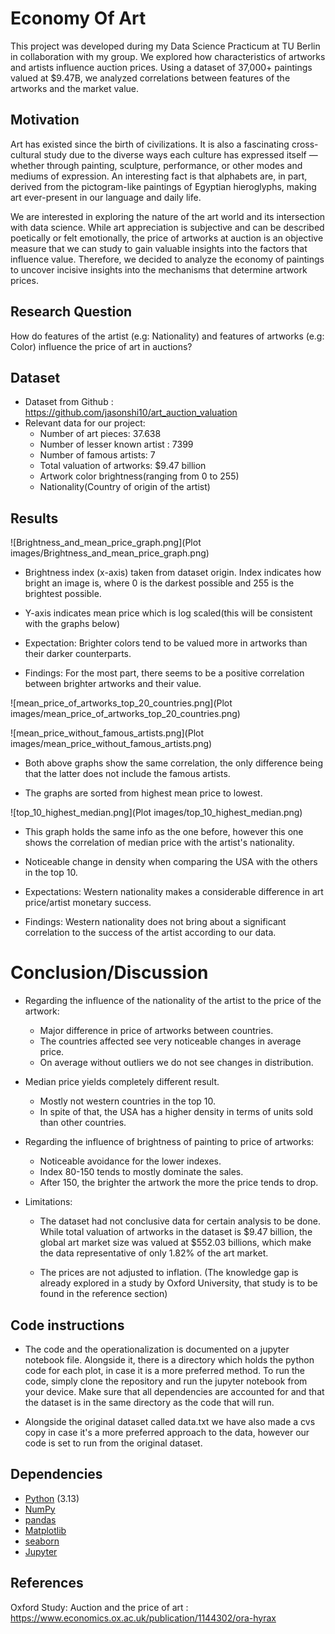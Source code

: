 # Economy Of Art 
This project was developed during my Data Science Practicum at TU Berlin in collaboration with my group. We explored how characteristics of artworks and artists influence auction prices. Using a dataset of 37,000+ paintings valued at $9.47B, we analyzed correlations between features of the artworks and the market value. 


## Motivation
Art has existed since the birth of civilizations. It is also a fascinating cross-cultural study due to the diverse ways each culture has expressed itself — whether through painting, sculpture, performance, or other modes and mediums of expression. An interesting fact is that alphabets are, in part, derived from the pictogram-like paintings of Egyptian hieroglyphs, making art ever-present in our language and daily life.

We are interested in exploring the nature of the art world and its intersection with data science. While art appreciation is subjective and can be described poetically or felt emotionally, the price of artworks at auction is an objective measure that we can study to gain valuable insights into the factors that influence value. Therefore, we decided to analyze the economy of paintings to uncover incisive insights into the mechanisms that determine artwork prices.


## Research Question
How do features of the artist (e.g: Nationality) and features of artworks (e.g: Color) influence the price of art in auctions?

## Dataset 
- Dataset from Github : https://github.com/jasonshi10/art_auction_valuation
- Relevant data for our project:
    - Number of art pieces: 37.638 
    - Number of lesser known artist : 7399
    - Number of famous artists: 7
    - Total valuation of artworks: $9.47 billion
    - Artwork color brightness(ranging from 0 to 255)
    - Nationality(Country of origin of the artist)

## Results
![Brightness_and_mean_price_graph.png](Plot images/Brightness_and_mean_price_graph.png)

- Brightness index (x-axis) taken from dataset origin. Index indicates how bright an image is, where 0 is the darkest possible and 255 is the brightest possible.

- Y-axis indicates mean price which is log scaled(this will be consistent with the graphs below)

- Expectation: Brighter colors tend to be valued more in artworks than their darker counterparts.
- Findings: For the most part, there seems to be a positive correlation between brighter artworks and their value.

![mean_price_of_artworks_top_20_countries.png](Plot images/mean_price_of_artworks_top_20_countries.png)


![mean_price_without_famous_artists.png](Plot images/mean_price_without_famous_artists.png)

- Both above graphs show the same correlation, the only difference being that the latter does not include the famous artists.

- The graphs are sorted from highest mean price to lowest.


![top_10_highest_median.png](Plot images/top_10_highest_median.png)

- This graph holds the same info as the one before, however this one shows the correlation of median price with the artist's nationality.

- Noticeable change in density when comparing the USA with the others in the top 10.
- Expectations: Western nationality makes a considerable difference in art price/artist monetary success.
- Findings: Western nationality does not bring about a significant correlation to the success of the artist according to our data.


# Conclusion/Discussion
- Regarding the influence of the nationality of the artist to the price of the artwork:


    - Major difference in price of artworks between countries.
    - The countries affected see very noticeable changes in average price.
    - On average without outliers we do not see changes in distribution.

- Median price yields completely different result.
    - Mostly not western countries in the top 10. 
    - In spite of that, the USA has a higher density in terms of units sold than other countries.

- Regarding the influence of brightness of painting to price of artworks:
    - Noticeable avoidance for the lower indexes.
    - Index 80-150 tends to mostly dominate the sales. 
    - After 150, the brighter the artwork the more the price tends to drop.


-  Limitations:
    - The dataset had not conclusive data for certain analysis to be done. While total valuation of artworks in the dataset is $9.47 billion, the global art market size was valued at $552.03 billions, which make the data representative of only 1.82% of the art market.

    - The prices are not adjusted to inflation. (The knowledge gap is already explored in a study by Oxford University, that study is to be found in the reference section)

## Code instructions

- The code and the operationalization is documented on a jupyter notebook file. Alongside it, there is a directory which holds the python code for each plot, in case it is a more preferred method. To run the code, simply clone the repository and run the jupyter notebook from your device. Make sure that all dependencies are accounted for and that the dataset is in the same directory as the code that will run. 

- Alongside the original dataset called data.txt we have also made a cvs copy in case it's a more preferred approach to the data, however our code is set to run from the original dataset.

## Dependencies
- [Python](https://www.python.org/) (3.13)
- [NumPy](https://numpy.org/)
- [pandas](https://pandas.pydata.org/)
- [Matplotlib](https://matplotlib.org/)
- [seaborn](https://seaborn.pydata.org/)
- [Jupyter](https://jupyter.org/)

## References
Oxford Study: Auction and the price of art : https://www.economics.ox.ac.uk/publication/1144302/ora-hyrax


